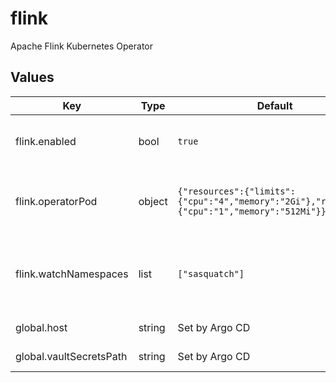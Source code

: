 # flink

Apache Flink Kubernetes Operator

## Values

| Key | Type | Default | Description |
|-----|------|---------|-------------|
| flink.enabled | bool | `true` | Whether to enable the Flink Kubernetes Operator |
| flink.operatorPod | object | `{"resources":{"limits":{"cpu":"4","memory":"2Gi"},"requests":{"cpu":"1","memory":"512Mi"}}}` | Kubernetes requests and limits for the Flink Job Manager |
| flink.watchNamespaces | list | `["sasquatch"]` | List of kubernetes namespaces to watch for FlinkDeployment changes |
| global.host | string | Set by Argo CD | Host name for ingress |
| global.vaultSecretsPath | string | Set by Argo CD | Base path for Vault secrets |
